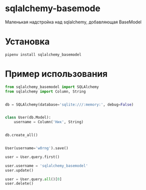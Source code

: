 # sqlalchemy-basemode
Маленькая надстройка над sqlalchemy, добавляющая BaseModel


# Установка
`pipenv install sqlalchemy_basemodel`

# Пример использования

```python
from sqlalchemy_basemodel import SQLAlchemy
from sqlalchemy import Column, String


db = SQLAlchemy(database='sqlite:///:memory:', debug=False)


class User(db.Model):
    username = Column('Ник', String)


db.create_all()


User(username='w0rng').save()

user = User.query.first()

user.username = 'sqlalchemy_basemodel'
user.update()

user = User.query.all()[0]
user.delete()
```
